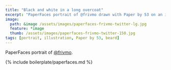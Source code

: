 ```yaml
---
title: "Black and white in a long overcoat"
excerpt: "PaperFaces portrait of @frivmo drawn with Paper by 53 on an iPad."
image: 
  path: &image /assets/images/paperfaces-frivmo-twitter-lg.jpg 
  feature: *image
  thumb: /assets/images/paperfaces-frivmo-twitter-150.jpg
tags: [portrait, illustration, Paper by 53, beard]
---
```


PaperFaces portrait of [@frivmo](http://twitter.com/frivmo).

{% include boilerplate/paperfaces.md %}